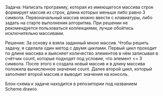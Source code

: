 Задача: Написать программу, которая из имеющегося массива строк формирует массив из строк, длина которых меньше либо равно 3 символа. Первоначальный массив можно ввести с клавиатуры, либо задать на старте выполнения алгоритма. При решении не рекомендуется пользоваться коллекциями, лучше обойтись исключительно массивами.

Решение: За основу я взяла заданный мною массив. Чтобы решить задачу, я сделала один метод с двумя циклами. Первый цикл проходит по длине массива и выясняет количество элементов в нём записывая в счётчик count, которые подходят под условие, что элемент <= 3 символа. После этого я создала новый массив и в длину массива положила вычисленное значение count. Далее второй цикл, который заполняет второй массив и выводит значения на консоль.

Блок-схема к задаче находится в репозитории под названием Scheme.drawio